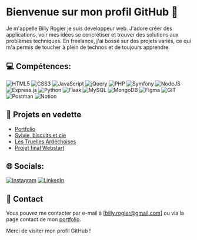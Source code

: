 # Bienvenue sur mon profil GitHub 👋

Je m'appelle Billy Rogier je suis développeur web. J'adore créer des applications, voir mes idées se concrétiser et trouver des solutions aux problèmes techniques. En freelance, j'ai bossé sur des projets variés, ce qui m'a permis de toucher à plein de technos et de toujours apprendre.

## 💻 Compétences:

![HTML5](https://img.shields.io/badge/html5-%23E34F26.svg?style=for-the-badge&logo=html5&logoColor=white) ![CSS3](https://img.shields.io/badge/css3-%231572B6.svg?style=for-the-badge&logo=css3&logoColor=white) ![JavaScript](https://img.shields.io/badge/javascript-%23323330.svg?style=for-the-badge&logo=javascript&logoColor=%23F7DF1E) ![jQuery](https://img.shields.io/badge/jquery-%230769AD.svg?style=for-the-badge&logo=jquery&logoColor=white) ![PHP](https://img.shields.io/badge/php-%23777BB4.svg?style=for-the-badge&logo=php&logoColor=white) ![Symfony](https://img.shields.io/badge/symfony-%23D42029.svg?style=for-the-badge&logo=symfony&logoColor=white) ![NodeJS](https://img.shields.io/badge/node.js-6DA55F?style=for-the-badge&logo=node.js&logoColor=white) ![Express.js](https://img.shields.io/badge/express.js-%23404d59.svg?style=for-the-badge&logo=express&logoColor=%2361DAFB) ![Python](https://img.shields.io/badge/python-3670A0?style=for-the-badge&logo=python&logoColor=ffdd54) ![Flask](https://img.shields.io/badge/flask-%23000.svg?style=for-the-badge&logo=flask&logoColor=white) ![MySQL](https://img.shields.io/badge/mysql-%2300000f.svg?style=for-the-badge&logo=mysql&logoColor=white) ![MongoDB](https://img.shields.io/badge/MongoDB-%234ea94b.svg?style=for-the-badge&logo=mongodb&logoColor=white) ![Figma](https://img.shields.io/badge/figma-%23F24E1E.svg?style=for-the-badge&logo=figma&logoColor=white) ![GIT](https://img.shields.io/badge/Git-fc6d26?style=for-the-badge&logo=git&logoColor=white) ![Postman](https://img.shields.io/badge/Postman-FF6C37?style=for-the-badge&logo=postman&logoColor=white) ![Notion](https://img.shields.io/badge/Notion-%23000000.svg?style=for-the-badge&logo=notion&logoColor=white)

## 💼 Projets en vedette

- [Portfolio](https://github.com/BillyRogier/Billy_Rogier-portfolio/tree/main)
- [Sylvie, biscuits et cie](https://github.com/BillyRogier/SylvieBiscuitsEtCie)
- [Les Truelles Ardéchoises](https://github.com/BillyRogier/LesTruellesArdechoises)
- [Projet final Webstart](https://github.com/BillyRogier/final_project-webstart)

## 🌐 Socials:
[![Instagram](https://img.shields.io/badge/Instagram-%23E4405F.svg?logo=Instagram&logoColor=white)](https://instagram.com/billy_rogier) [![LinkedIn](https://img.shields.io/badge/LinkedIn-%230077B5.svg?logo=linkedin&logoColor=white)](https://linkedin.com/in/billyrogier) 

## 📧 Contact

Vous pouvez me contacter par e-mail à [billy.rogier@gmail.com] ou via la page contact de mon [portfolio](https://billyrogier.com/#contact).

Merci de visiter mon profil GitHub !



